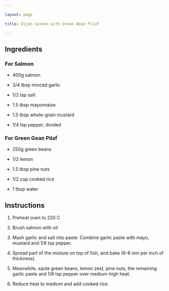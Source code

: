 ```yaml
---

layout: page

title: Dijon Salmon with Green Bean Pilaf

---
```


## Ingredients

### For Salmon

* 400g salmon

* 3/4 tbsp minced garlic

* 1/2 tsp salt

* 1.5 tbsp mayonnaise

* 1.5 tbsp whole-grain mustard

* 1/4 tsp pepper, divided

### For Green Gean Pilaf

* 250g green beans

* 1/2 lemon

* 1.5 tbsp pine nuts

* 1/2 cup cooked rice

* 1 tbsp water

## Instructions

1. Preheat oven to 220 C

2. Brush salmon with oil

3. Mash garlic and salt into paste. Combine garlic paste with mayo, mustard and 1/8 tsp pepper.

4. Spread part of the mixture on top of fish, and bake (6-8 min per inch of thickness).

5. Meanwhile, saute green beans, lemon zest, pine nuts, the remaining garlic paste and 1/8 tsp pepper over medium-high heat.

6. Reduce heat to medium and add cooked rice.
